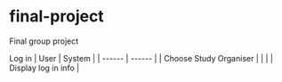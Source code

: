 # final-project

Final group project

Log in
| User | System |
| ------ | ------ |
| Choose Study Organiser |  |
|  | Display log in info | 


